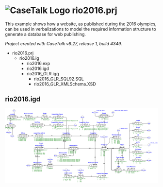 # ![CaseTalk Logo](https://www.casetalk.com/templates/casetalk/favicon.ico) rio2016.prj
This example shows how a website, as published during the 2016 olympics, can be used in verbalizations to model the required information structure to generate a database for web publishing.

*Project created with CaseTalk v8.27, release 1, build 4349.*

* rio2016.prj
  * rio2016.ig
    * rio2016.exp
    * rio2016.igd
    * rio2016_GLR.igg
      * rio2016_GLR_SQL92.SQL
      * rio2016_GLR_XMLSchema.XSD
## rio2016.igd
![Diagram rio2016.igd](rio2016.png)
